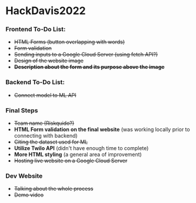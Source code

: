 # HackDavis2022

### Frontend To-Do List:
- ~~HTML Forms (button overlapping with words)~~ 
- ~~Form validation~~
- ~~Sending inputs to a Google Cloud Server (using fetch API?)~~
- ~~Design of the website image~~
- ~~**Description about the form and its purpose above the image**~~

### Backend To-Do List:
- ~~Connect model to ML API~~

### Final Steps
- ~~Team name (Riskquido?)~~
- **HTML Form validation on the final website** (was working locally prior to connecting with backend)
- ~~Citing the dataset used for ML~~
- **Utilize Twilo API** (didn't have enough time to complete) 
- **More HTML styling** (a general area of improvement)
- ~~Hosting live website on a Google Cloud Server~~

###  Dev Website 
- ~~Talking about the whole process~~
- ~~Demo video~~
